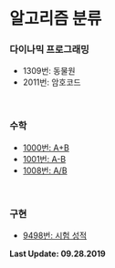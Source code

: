 # 알고리즘 분류
### 다이나믹 프로그래밍
- 1309번: 동물원  
- 2011번: 암호코드

<br>

### 수학
- [1000번: A+B](https://www.acmicpc.net/problem/1000)
- [1001번: A-B](https://www.acmicpc.net/problem/1001)
- [1008번: A/B](https://www.acmicpc.net/problem/1008)

<br>

### 구현
- [9498번: 시험 성적](https://www.acmicpc.net/problem/9498)


**Last Update: 09.28.2019**
